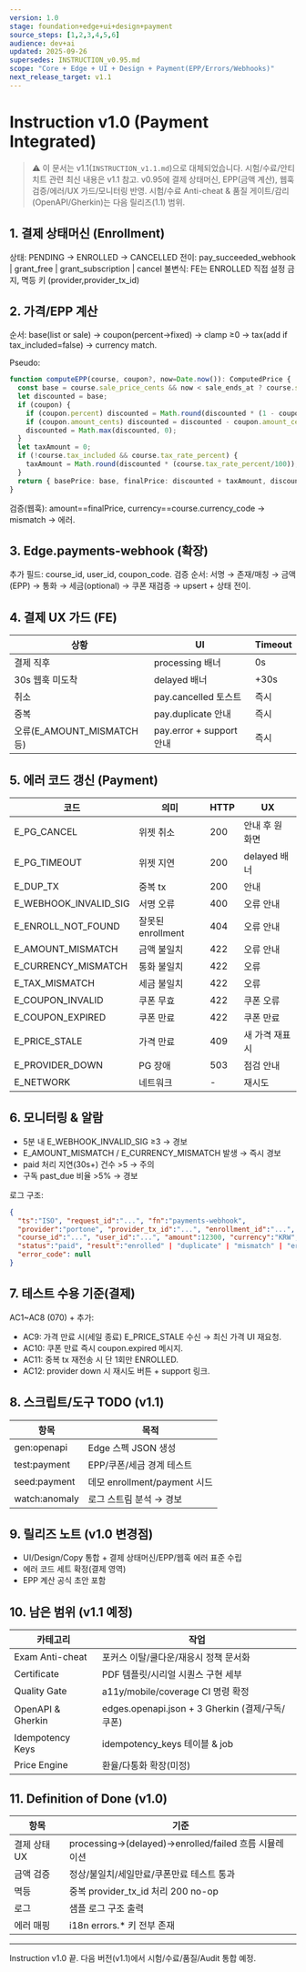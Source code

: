 ```yaml
---
version: 1.0
stage: foundation+edge+ui+design+payment
source_steps: [1,2,3,4,5,6]
audience: dev+ai
updated: 2025-09-26
supersedes: INSTRUCTION_v0.95.md
scope: "Core + Edge + UI + Design + Payment(EPP/Errors/Webhooks)"
next_release_target: v1.1
---
```

# Instruction v1.0 (Payment Integrated)
> ⚠️ 이 문서는 v1.1(`INSTRUCTION_v1.1.md`)으로 대체되었습니다. 시험/수료/안티치트 관련 최신 내용은 v1.1 참고.
> v0.95에 결제 상태머신, EPP(금액 계산), 웹훅 검증/에러/UX 가드/모니터링 반영. 시험/수료 Anti-cheat & 품질 게이트/감리(OpenAPI/Gherkin)는 다음 릴리즈(1.1) 범위.

## 1. 결제 상태머신 (Enrollment)
상태: PENDING → ENROLLED → CANCELLED
전이: pay_succeeded_webhook | grant_free | grant_subscription | cancel
불변식: FE는 ENROLLED 직접 설정 금지, 멱등 키 (provider,provider_tx_id)

## 2. 가격/EPP 계산
순서: base(list or sale) → coupon(percent→fixed) → clamp ≥0 → tax(add if tax_included=false) → currency match.

Pseudo:
```ts
function computeEPP(course, coupon?, now=Date.now()): ComputedPrice {
  const base = course.sale_price_cents && now < sale_ends_at ? course.sale_price_cents : course.list_price_cents;
  let discounted = base;
  if (coupon) {
    if (coupon.percent) discounted = Math.round(discounted * (1 - coupon.percent/100));
    if (coupon.amount_cents) discounted = discounted - coupon.amount_cents;
    discounted = Math.max(discounted, 0);
  }
  let taxAmount = 0;
  if (!course.tax_included && course.tax_rate_percent) {
    taxAmount = Math.round(discounted * (course.tax_rate_percent/100));
  }
  return { basePrice: base, finalPrice: discounted + taxAmount, discount: base - discounted, taxAmount };
}
```
검증(웹훅): amount==finalPrice, currency==course.currency_code → mismatch → 에러.

## 3. Edge.payments-webhook (확장)
추가 필드: course_id, user_id, coupon_code.
검증 순서: 서명 → 존재/매칭 → 금액(EPP) → 통화 → 세금(optional) → 쿠폰 재검증 → upsert + 상태 전이.

## 4. 결제 UX 가드 (FE)
| 상황 | UI | Timeout |
|------|----|---------|
| 결제 직후 | processing 배너 | 0s |
| 30s 웹훅 미도착 | delayed 배너 | +30s |
| 취소 | pay.cancelled 토스트 | 즉시 |
| 중복 | pay.duplicate 안내 | 즉시 |
| 오류(E_AMOUNT_MISMATCH 등) | pay.error + support 안내 | 즉시 |

## 5. 에러 코드 갱신 (Payment)
| 코드 | 의미 | HTTP | UX |
|------|------|------|----|
| E_PG_CANCEL | 위젯 취소 | 200 | 안내 후 원 화면 |
| E_PG_TIMEOUT | 위젯 지연 | 200 | delayed 배너 |
| E_DUP_TX | 중복 tx | 200 | 안내 |
| E_WEBHOOK_INVALID_SIG | 서명 오류 | 400 | 오류 안내 |
| E_ENROLL_NOT_FOUND | 잘못된 enrollment | 404 | 오류 안내 |
| E_AMOUNT_MISMATCH | 금액 불일치 | 422 | 오류 안내 |
| E_CURRENCY_MISMATCH | 통화 불일치 | 422 | 오류 |
| E_TAX_MISMATCH | 세금 불일치 | 422 | 오류 |
| E_COUPON_INVALID | 쿠폰 무효 | 422 | 쿠폰 오류 |
| E_COUPON_EXPIRED | 쿠폰 만료 | 422 | 쿠폰 만료 |
| E_PRICE_STALE | 가격 만료 | 409 | 새 가격 재표시 |
| E_PROVIDER_DOWN | PG 장애 | 503 | 점검 안내 |
| E_NETWORK | 네트워크 | - | 재시도 |

## 6. 모니터링 & 알람
- 5분 내 E_WEBHOOK_INVALID_SIG ≥3 → 경보
- E_AMOUNT_MISMATCH / E_CURRENCY_MISMATCH 발생 → 즉시 경보
- paid 처리 지연(30s+) 건수 >5 → 주의
- 구독 past_due 비율 >5% → 경보

로그 구조:
```json
{
  "ts":"ISO", "request_id":"...", "fn":"payments-webhook",
  "provider":"portone", "provider_tx_id":"...", "enrollment_id":"...",
  "course_id":"...", "user_id":"...", "amount":12300, "currency":"KRW",
  "status":"paid", "result":"enrolled" | "duplicate" | "mismatch" | "error",
  "error_code": null
}
```

## 7. 테스트 수용 기준(결제)
AC1~AC8 (070) + 추가:
- AC9: 가격 만료 시(세일 종료) E_PRICE_STALE 수신 → 최신 가격 UI 재요청.
- AC10: 쿠폰 만료 즉시 coupon.expired 메시지.
- AC11: 중복 tx 재전송 시 단 1회만 ENROLLED.
- AC12: provider down 시 재시도 버튼 + support 링크.

## 8. 스크립트/도구 TODO (v1.1)
| 항목 | 목적 |
|------|------|
| gen:openapi | Edge 스펙 JSON 생성 |
| test:payment | EPP/쿠폰/세금 경계 테스트 |
| seed:payment | 데모 enrollment/payment 시드 |
| watch:anomaly | 로그 스트림 분석 → 경보 |

## 9. 릴리즈 노트 (v1.0 변경점)
- UI/Design/Copy 통합 + 결제 상태머신/EPP/웹훅 에러 표준 수립
- 에러 코드 세트 확정(결제 영역)
- EPP 계산 공식 초안 포함

## 10. 남은 범위 (v1.1 예정)
| 카테고리 | 작업 |
|----------|------|
| Exam Anti-cheat | 포커스 이탈/쿨다운/재응시 정책 문서화 |
| Certificate | PDF 템플릿/시리얼 시퀀스 구현 세부 |
| Quality Gate | a11y/mobile/coverage CI 명령 확정 |
| OpenAPI & Gherkin | edges.openapi.json + 3 Gherkin (결제/구독/쿠폰) |
| Idempotency Keys | idempotency_keys 테이블 & job |
| Price Engine | 환율/다통화 확장(미정) |

## 11. Definition of Done (v1.0)
| 항목 | 기준 |
|------|------|
| 결제 상태 UX | processing→(delayed)→enrolled/failed 흐름 시뮬레이션 |
| 금액 검증 | 정상/불일치/세일만료/쿠폰만료 테스트 통과 |
| 멱등 | 중복 provider_tx_id 처리 200 no-op |
| 로그 | 샘플 로그 구조 출력 |
| 에러 매핑 | i18n errors.* 키 전부 존재 |

---
Instruction v1.0 끝. 다음 버전(v1.1)에서 시험/수료/품질/Audit 통합 예정.
